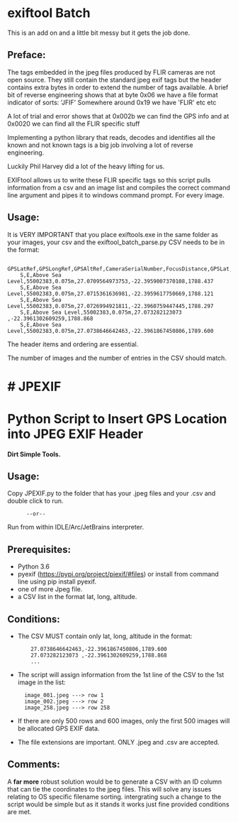 <H1>exiftool Batch</H1>

This is an add on and a little bit messy but it gets the job done. 

<H2><b>Preface:</b></H2>

The tags embedded in the jpeg files produced by FLIR cameras are not open source. They still contain the standard jpeg exif tags but the header contains extra bytes in order to extend the number of tags available. A brief bit of reverse engineering shows that at byte 0x06 we have a file format indicator of sorts: 'JFIF'
Somewhere around 0x19 we have 'FLIR' 
etc etc

A lot of trial and error shows that at 0x002b we can find the GPS info and at 0x0020 we can find all the FLIR specific stuff

Implementing a python library that reads, decodes and identifies all the known and not known tags is a big job involving a lot of reverse engineering. 

Luckily Phil Harvey did a lot of the heavy lifting for us. 

EXIFtool allows us to write these FLIR specific tags so this script pulls information from a csv and an image list and compiles the correct command line argument and pipes it to windows command prompt. For every image. 

<H2><b>Usage:</b></H2>

It is VERY IMPORTANT that you place exiftools.exe in the same folder as your images, your csv and the exiftool_batch_parse.py
CSV needs to be in the format:

        GPSLatRef,GPSLongRef,GPSAltRef,CameraSerialNumber,FocusDistance,GPSLat,GPSLong,GPSAltitude,
        S,E,Above Sea Level,55002383,0.075m,27.0709564973753,-22.3959007370108,1788.437
        S,E,Above Sea Level,55002383,0.075m,27.0715361636981,-22.3959617750669,1788.121
        S,E,Above Sea Level,55002383,0.075m,27.0726994921811,-22.3960759447445,1788.297
        S,E,Above Sea Level,55002383,0.075m,27.073282123073 ,-22.3961302609259,1788.868
        S,E,Above Sea Level,55002383,0.075m,27.0738646642463,-22.3961867450806,1789.600
        
        
The header items and ordering are essential. 

The number of images and the number of entries in the CSV should match. 






<H1># JPEXIF</H1>

  
<h1>Python Script to Insert GPS Location into JPEG EXIF Header</h1>

<H4><b>Dirt Simple Tools.</b></H4>

<H2><b>Usage:</b></H2>

Copy JPEXIF.py to the folder that has your .jpeg files and your .csv and double click to run.

          --or--
          
Run from within IDLE/Arc/JetBrains interpreter.



<H2><b>Prerequisites:</b></H2>

* Python 3.6 
* pyexif (https://pypi.org/project/piexif/#files) or install from command line using pip install pyexif.
* one of more Jpeg file.
* a CSV list in the format lat, long, altitude. 


<H2><b>Conditions:</b></H2>

* The CSV MUST contain only lat, long, altitude in the format: 

          27.0738646642463,-22.3961867450806,1789.600
          27.073282123073 ,-22.3961302609259,1788.868
          ...
          
* The script will assign information from the 1st line of the CSV to the 1st image in the list:

        image_001.jpeg ---> row 1
        image_002.jpeg ---> row 2
        image_258.jpeg ---> row 258

* If there are only 500 rows and 600 images, only the first 500 images will be allocated GPS EXIF data.
* The file extensions are important. ONLY .jpeg and .csv are accepted.



<H2><b>Comments:</b></H2>

A <b>far more</b> robust solution would be to generate a CSV with an ID column that can tie the coordinates to the jpeg files. This will solve any issues relating to OS specific filename sorting. intergrating such a change to the script would be simple but as it stands it works just fine provided conditions are met.

